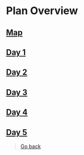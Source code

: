 # Plan Overview

## [Map](map)

## [Day 1](day1)

## [Day 2](day2)

## [Day 3](day3)

## [Day 4](day4)

## [Day 5](day5)

> [Go back](.)
